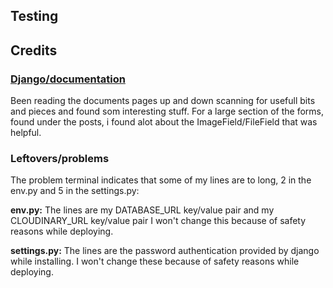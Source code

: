 

## Testing


## Credits

### [Django/documentation](https://docs.djangoproject.com/en/4.2/) 

Been reading the documents pages up and down scanning for usefull bits and pieces and found som interesting stuff.
For a large section of the forms, found under the posts, i found alot about the ImageField/FileField that was helpful.


### Leftovers/problems

The problem terminal indicates that some of my lines are to long, 2 in the env.py and 5 in the settings.py:

**env.py:** The lines are my DATABASE_URL key/value pair and my CLOUDINARY_URL key/value pair
I won't change this because of safety reasons while deploying.

**settings.py:** The lines are the password authentication provided by django while installing.
I won't change these because of safety reasons while deploying.